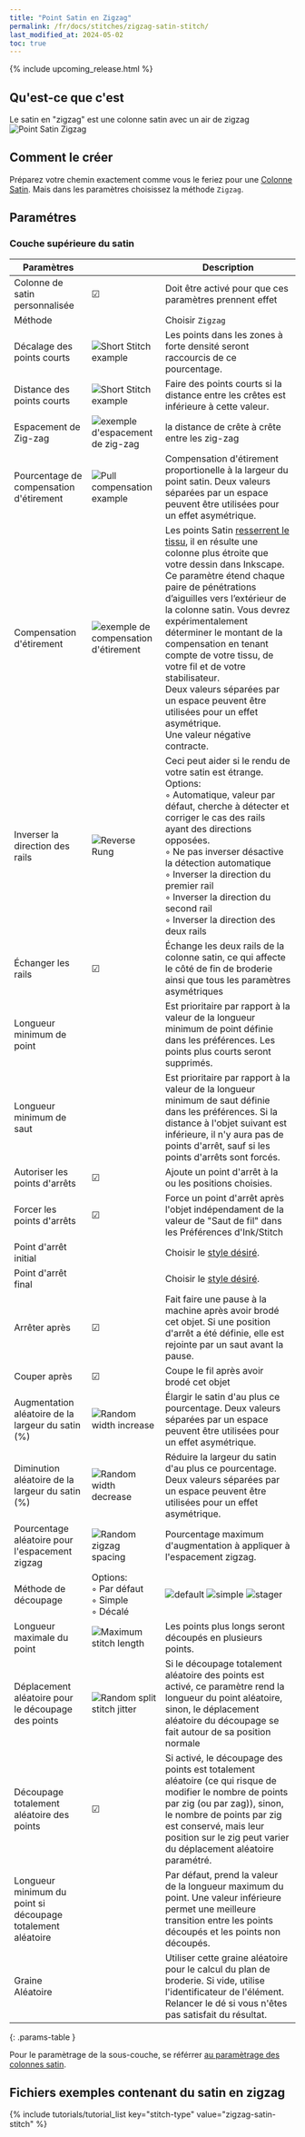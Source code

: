 ```yaml
---
title: "Point Satin en Zigzag"
permalink: /fr/docs/stitches/zigzag-satin-stitch/
last_modified_at: 2024-05-02
toc: true
---
```


{% include upcoming_release.html %} 
## Qu'est-ce que c'est


Le satin en  "zigzag" est une colonne satin avec un air de zigzag
![Point Satin Zigzag](/assets/images/docs/en/compare-satin-zigzag.png)


## Comment le créer

Préparez votre chemin exactement comme vous le feriez pour une [Colonne Satin](/fr/docs/stitches/satin-column). 
Mais dans les paramètres choisissez la méthode `Zigzag`.



## Paramétres

### Couche supérieure du satin

|Paramètres||Description|
|---|---|--|
|Colonne  de satin personnalisée   | ☑ |Doit être activé pour que ces paramètres prennent effet|
|Méthode                       | | Choisir `Zigzag`|
|Décalage des points courts    | ![Short Stitch example](/assets/images/docs/params-satin-short_stitch_inset.png) |Les points dans les zones à forte densité seront raccourcis de ce pourcentage.|
|Distance des points courts    | ![Short Stitch example](/assets/images/docs/params-satin-short_stitch_distance.png) |Faire des points courts si la distance entre les crêtes est inférieure à cette valeur.|
|Espacement de Zig-zag         |![exemple d'espacement de zig-zag](/assets/images/docs/params-satin-zig-zag-spacing.png)|la distance de crête à crête entre les zig-zag|
|Pourcentage de compensation d'étirement |![Pull compensation example](/assets/images/docs/params-satin-pull_compensation.png)|Compensation d'étirement proportionelle à la largeur du point satin. Deux valeurs séparées par un espace peuvent être utilisées pour un effet asymétrique.|
|Compensation d'étirement      |![exemple de compensation d'étirement](/assets/images/docs/params-satin-pull_compensation.png)|Les points Satin [resserrent le tissu](/fr/tutorials/push-pull-compensation/),   il en résulte une colonne plus étroite que votre dessin dans Inkscape. Ce paramètre étend chaque paire de pénétrations d’aiguilles vers l’extérieur de la colonne satin. Vous devrez expérimentalement déterminer le montant de la compensation en tenant compte de votre tissu, de votre fil et de votre stabilisateur.<br /> Deux valeurs séparées par un espace peuvent être utilisées pour un effet asymétrique.<br /> Une valeur négative contracte.|
Inverser la direction des rails    |![Reverse Rung](/assets/images/docs/satin-reverse-rung.png) |Ceci peut aider si le rendu de votre satin est étrange. <br />Options:<br /> ◦ Automatique, valeur par défaut, cherche à détecter et corriger le cas des rails ayant des directions opposées.  <br />◦ Ne pas inverser désactive la détection automatique <br />◦ Inverser la direction du premier rail <br />◦ Inverser la direction du second rail <br />◦ Inverser la direction des deux rails
|Échanger les rails            |☑ |Échange les deux rails de la colonne satin, ce qui affecte le côté de fin de broderie ainsi que tous les paramètres asymétriques|
|Longueur minimum de point||Est prioritaire par rapport à la valeur de la longueur minimum de point définie dans les préférences. Les points plus courts seront supprimés.|
|Longueur minimum de saut||Est prioritaire par rapport à la valeur de la longueur minimum de saut définie dans les préférences. Si la distance à l'objet suivant est inférieure, il n'y aura pas de points d'arrêt, sauf si les points d'arrêts sont forcés.|
|Autoriser les points d'arrêts | ☑|Ajoute un point d'arrêt à la ou les positions choisies.|
|Forcer les points d'arrêts    | ☑ | Force un point d'arrêt après l'objet indépendament de la valeur de "Saut de fil" dans les Préférences d'Ink/Stitch|
|Point d'arrêt initial              | |Choisir le [style désiré](/fr/docs/stitches/lock-stitches/).|
|Point d'arrêt final                 | |Choisir le [style désiré](/fr/docs/stitches/lock-stitches/).|
|Arrêter après                 |☑ |Fait faire une pause à la machine après avoir brodé cet objet. Si une position d'arrêt a été définie, elle est rejointe par un saut avant la pause. |
|Couper après                  |☑ | Coupe le fil après avoir brodé cet objet|
|Augmentation aléatoire de la largeur du satin (%)|![Random width increase](/assets/images/docs/params-satin-random-width-increase.png)| Élargir le satin d'au plus ce pourcentage. Deux valeurs séparées par un espace peuvent être utilisées pour un effet asymétrique.|
|Diminution aléatoire de la largeur du satin (%) |![Random width decrease](/assets/images/docs/params-satin-random-width-decrease.png)| Réduire la largeur du satin d'au plus ce pourcentage. Deux valeurs séparées par un espace peuvent être utilisées pour un effet asymétrique.|
|Pourcentage aléatoire pour l'espacement zigzag               |![Random zigzag spacing](/assets/images/docs/params-satin-random-zigzag-spacing.png)|Pourcentage maximum d'augmentation à appliquer à  l'espacement zigzag.|
|Méthode de découpage  | Options:<br /> ◦ Par défaut  <br />◦ Simple <br />◦ Décalé |![default](/assets/images/docs/param_split_satin_default.png) ![simple](/assets/images/docs/param_split_satin_simple.png) ![stager](/assets/images/docs/param_split_satin_stagered.png)
|Longueur maximale du point    | ![Maximum stitch length](/assets/images/docs/params-satin-maximum_stitch_length.png) | Les points plus longs seront découpés en plusieurs points.
|Déplacement aléatoire pour le découpage des points           |![Random split stitch jitter](/assets/images/docs/params-satin-random-split-stitch-jitter.png)| Si le découpage totalement aléatoire des points est activé, ce paramètre rend la longueur du point aléatoire, sinon, le déplacement aléatoire du découpage se fait autour de sa position normale|
|Découpage totalement aléatoire des points                     | ☑ |Si activé, le découpage des points est totalement  aléatoire (ce qui risque de modifier le nombre de points par zig (ou par zag)), sinon, le nombre de points par zig est conservé, mais leur position sur le zig peut varier du déplacement aléatoire paramétré.|
|Longueur minimum du point si découpage totalement aléatoire   |  | Par défaut, prend la valeur de la longueur maximum du point. Une valeur inférieure permet une meilleure transition entre les points découpés et les points non découpés.|
|Graine Aléatoire              | | Utiliser cette graine aléatoire pour le calcul du plan de broderie. Si vide, utilise l'identificateur de l'élément. Relancer le dé si vous n'êtes pas satisfait du résultat.|
{: .params-table }



Pour le paramètrage de la sous-couche, se référrer [au paramètrage des colonnes satin](/fr/docs/stitches/satin-column/).

## Fichiers exemples contenant du satin en zigzag
{% include tutorials/tutorial_list key="stitch-type" value="zigzag-satin-stitch" %}
